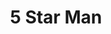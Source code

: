 ---
pid: ch960
title: 5 Star Man
location_transcription: Next to liberty bell
coordinates: "[-75.149934544445, 39.949630040078]"
zipcode: '85308'
gen_neighborhood: 
neighborhood: 
outside_phl: 'Glendale AZ '
age: '26'
age_range: 20-29
instagram: 
image_file_name: ch_960.jpg
proposal_transcription: Dennis Reynolds in all his glory
topic: Unknown
topic_summary: '0'
type: Other No Form
keywords_other: 
credit: Nathan S.
image_labels: 
twitter: 
facebook: 
permalink: "/monuments/ch960/"
layout: item-page
---